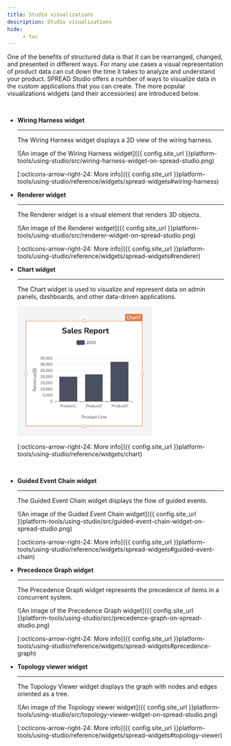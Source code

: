 ```yaml
---
title: Studio visualizations
description: Studio visualizations
hide:
     - toc
---
```


<style>
     img {
          max-height: 300px;
     }
</style>

One of the benefits of structured data is that it can be rearranged, changed, and presented in different ways. For many use cases a visual representation of product data can cut down the time it takes to analyze and understand your product. SPREAD Studio offers a number of ways to visualize data in the custom applications that you can create. The more popular visualizations widgets (and their accessories) are introduced below.

<br>
<div class='grid cards' style='max-width: 90vw !important; margin: auto' markdown>

- __Wiring Harness widget__

     ---

     The Wiring Harness widget displays a 2D view of the wiring harness.

     ![An image of the Wiring Harness widget]({{ config.site_url }}platform-tools/using-studio/src/wiring-harness-widget-on-spread-studio.png)

     [:octicons-arrow-right-24: More info]({{ config.site_url }}platform-tools/using-studio/reference/widgets/spread-widgets#wiring-harness)

- __Renderer widget__

     ---

     The Renderer widget is a visual element that renders 3D objects.

     ![An image of the Renderer widget]({{ config.site_url }}platform-tools/using-studio/src/renderer-widget-on-spread-studio.png)

     [:octicons-arrow-right-24: More info]({{ config.site_url }}platform-tools/using-studio/reference/widgets/spread-widgets#renderer)

- __Chart widget__

     ---

     The Chart widget is used to visualize and represent data on admin panels, dashboards, and other data-driven applications.

     ![An image of the Chart widget](src/chart-widget.png)

     [:octicons-arrow-right-24: More info]({{ config.site_url }}platform-tools/using-studio/reference/widgets/chart)

</div>
<br>
<div class='grid cards' style='max-width: 90vw !important; margin: auto' markdown>

- __Guided Event Chain widget__

     ---

     The Guided Event Chain widget displays the flow of guided events.

     ![An image of the Guided Event Chain widget]({{ config.site_url }}platform-tools/using-studio/src/guided-event-chain-widget-on-spread-studio.png)

     [:octicons-arrow-right-24: More info]({{ config.site_url }}platform-tools/using-studio/reference/widgets/spread-widgets#guided-event-chain)

- __Precedence Graph widget__

     ---

     The Precedence Graph widget represents the precedence of items in a concurrent system.

     ![An image of the Precedence Graph widget]({{ config.site_url }}platform-tools/using-studio/src/precedence-graph-on-spread-studio.png)

     [:octicons-arrow-right-24: More info]({{ config.site_url }}platform-tools/using-studio/reference/widgets/spread-widgets#precedence-graph)

- __Topology viewer widget__

     ---

     The Topology Viewer widget displays the graph with nodes and edges oriented as a tree. 

     ![An image of the Topology viewer widget]({{ config.site_url }}platform-tools/using-studio/src/topology-viewer-widget-on-spread-studio.png)

     [:octicons-arrow-right-24: More info]({{ config.site_url }}platform-tools/using-studio/reference/widgets/spread-widgets#topology-viewer)

</div>
